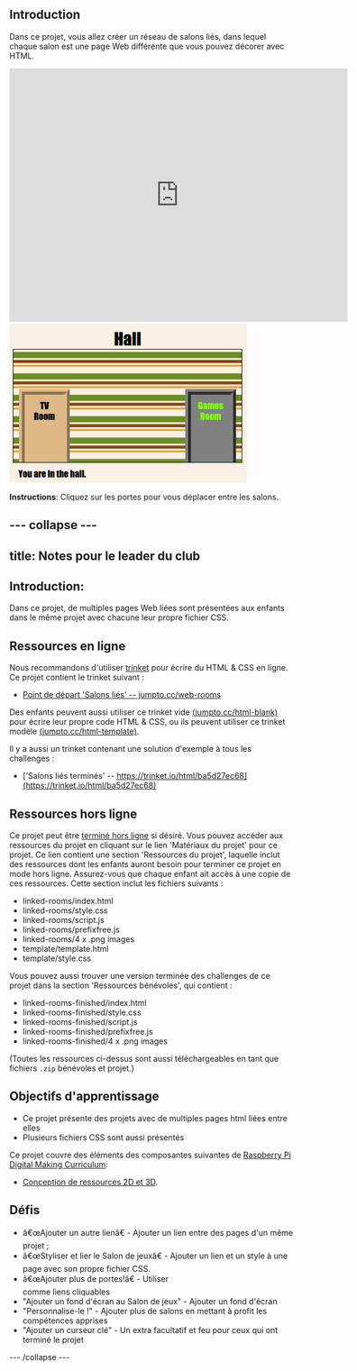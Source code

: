 ## Introduction

Dans ce projet, vous allez créer un réseau de salons liés, dans lequel chaque salon est une page Web différente que vous pouvez décorer avec HTML. 

<div class="trinket">
  <iframe src="https://trinket.io/embed/html/ba5d27ec68?outputOnly=true&start=result" width="600" height="450" frameborder="0" marginwidth="0" marginheight="0" allowfullscreen>
  </iframe>
  <img src="images/rooms-hall-finished.png">
</div>

__Instructions__: Cliquez sur les portes pour vous déplacer entre les salons.


--- collapse ---
---
title: Notes pour le leader du club
---


## Introduction:
Dans ce projet, de multiples pages Web liées sont présentées aux enfants dans le même projet avec chacune leur propre fichier CSS. 


## Ressources en ligne

Nous recommandons d'utiliser [trinket](https://trinket.io/) pour écrire du HTML & CSS en ligne. Ce projet contient le trinket suivant :

+ [Point de départ 'Salons liés'  -- jumpto.cc/web-rooms](http://jumpto.cc/web-rooms)

Des enfants peuvent aussi utiliser ce trinket vide [(jumpto.cc/html-blank)](http://jumpto.cc/html-blank) pour écrire leur propre code HTML & CSS, ou ils peuvent utiliser ce trinket modèle [(jumpto.cc/html-template)](http://jumpto.cc/html-template).

Il y a aussi un trinket contenant une solution d'exemple à tous les challenges :

+ ['Salons liés terminés' -- https://trinket.io/html/ba5d27ec68](https://trinket.io/html/ba5d27ec68)

## Ressources hors ligne
Ce projet peut être [terminé hors ligne](https://www.codeclubprojects.org/en-GB/resources/webdev-working-offline/) si désiré. Vous pouvez accéder aux ressources du projet en cliquant sur le lien 'Matériaux du projet' pour ce projet. Ce lien contient une section 'Ressources du projet', laquelle inclut des ressources dont les enfants auront besoin pour terminer ce projet en mode hors ligne. Assurez-vous que chaque enfant ait accès à une copie de ces ressources. Cette section inclut les fichiers suivants :

+ linked-rooms/index.html
+ linked-rooms/style.css
+ linked-rooms/script.js
+ linked-rooms/prefixfree.js
+ linked-rooms/4 x .png images
+ template/template.html
+ template/style.css

Vous pouvez aussi trouver une version terminée des challenges de ce projet dans la section 'Ressources bénévoles', qui contient :

+ linked-rooms-finished/index.html
+ linked-rooms-finished/style.css
+ linked-rooms-finished/script.js
+ linked-rooms-finished/prefixfree.js
+ linked-rooms-finished/4 x .png images

(Toutes les ressources ci-dessus sont aussi téléchargeables en tant que fichiers `.zip` bénévoles et projet.)

## Objectifs d'apprentissage
+ Ce projet présente des projets avec de multiples pages html liées entre elles
+ Plusieurs fichiers CSS sont aussi présentés

Ce projet couvre des éléments des composantes suivantes de [Raspberry Pi Digital Making Curriculum](http://rpf.io/curriculum):

+ [Conception de ressources 2D et 3D](https://www.raspberrypi.org/curriculum/design/creator).

## Défis
+ â€œAjouter un autre lienâ€ - Ajouter un lien entre des pages d'un même projet ;
+ â€œStyliser et lier le Salon de jeuxâ€ - Ajouter un lien et un style à une page avec son propre fichier CSS. 
+ â€œAjouter plus de portes!â€ - Utiliser <div> comme liens cliquables
+ "Ajouter un fond d'écran au Salon de jeux" - Ajouter un fond d'écran
+ "Personnalise-le !" - Ajouter plus de salons en mettant à profit les compétences apprises
+ "Ajouter un curseur clé" - Un extra facultatif et feu pour ceux qui ont terminé le projet


--- /collapse ---